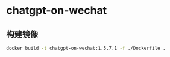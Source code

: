 # chatgpt-on-wechat

## 构建镜像

``` bash
docker build -t chatgpt-on-wechat:1.5.7.1 -f ./Dockerfile .
```
